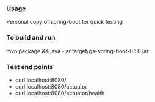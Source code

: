
### Usage
Personal copy of spring-boot for quick testing

### To build and run
mvn package && java -jar target/gs-spring-boot-0.1.0.jar

### Test end points
* curl localhost:8080/
* curl localhost:8080/actuator
* curl localhost:8080/actuator/health
